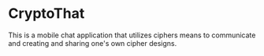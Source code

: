 # CryptoThat
This is a mobile chat application that utilizes ciphers means to communicate and creating and sharing one's own cipher designs. 
